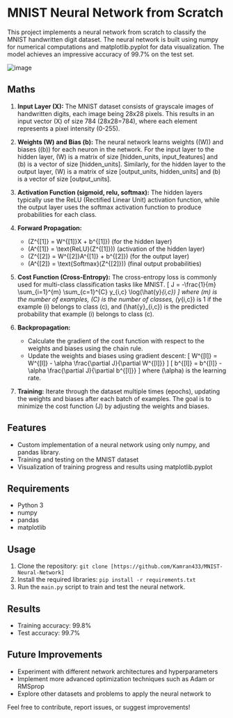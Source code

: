 # MNIST Neural Network from Scratch

This project implements a neural network from scratch to classify the MNIST handwritten digit dataset. The neural network is built using numpy for numerical computations and matplotlib.pyplot for data visualization. The model achieves an impressive accuracy of 99.7% on the test set.

![image](https://github.com/Kamran433/MNIST-Neural-Network/assets/102954239/52270a5d-6253-4aaa-a292-c69ad8455b96)

## Maths

1. **Input Layer (X):** The MNIST dataset consists of grayscale images of handwritten digits, each image being 28x28 pixels. This results in an input vector \(X\) of size 784 (28x28=784), where each element represents a pixel intensity (0-255).

2. **Weights (W) and Bias (b):** The neural network learns weights (\(W\)) and biases (\(b\)) for each neuron in the network. For the input layer to the hidden layer, \(W\) is a matrix of size [hidden_units, input_features] and \(b\) is a vector of size [hidden_units]. Similarly, for the hidden layer to the output layer, \(W\) is a matrix of size [output_units, hidden_units] and \(b\) is a vector of size [output_units].

3. **Activation Function (sigmoid, relu, softmax):** The hidden layers typically use the ReLU (Rectified Linear Unit) activation function, while the output layer uses the softmax activation function to produce probabilities for each class.

4. **Forward Propagation:**
   - \(Z^{[1]} = W^{[1]}X + b^{[1]}\) (for the hidden layer)
   - \(A^{[1]} = \text{ReLU}(Z^{[1]})\) (activation of the hidden layer)
   - \(Z^{[2]} = W^{[2]}A^{[1]} + b^{[2]}\) (for the output layer)
   - \(A^{[2]} = \text{Softmax}(Z^{[2]})\) (final output probabilities)

5. **Cost Function (Cross-Entropy):** The cross-entropy loss is commonly used for multi-class classification tasks like MNIST.
   \[ J = -\frac{1}{m} \sum_{i=1}^{m} \sum_{c=1}^{C} y_{i,c} \log(\hat{y}_{i,c}) \]
   where \(m\) is the number of examples, \(C\) is the number of classes, \(y_{i,c}\) is 1 if the example \(i\) belongs to class \(c\), and \(\hat{y}_{i,c}\) is the predicted probability that example \(i\) belongs to class \(c\).

6. **Backpropagation:**
   - Calculate the gradient of the cost function with respect to the weights and biases using the chain rule.
   - Update the weights and biases using gradient descent:
     \[ W^{[l]} = W^{[l]} - \alpha \frac{\partial J}{\partial W^{[l]}} \]
     \[ b^{[l]} = b^{[l]} - \alpha \frac{\partial J}{\partial b^{[l]}} \]
     where \(\alpha\) is the learning rate.

7. **Training:** Iterate through the dataset multiple times (epochs), updating the weights and biases after each batch of examples. The goal is to minimize the cost function \(J\) by adjusting the weights and biases.


## Features
- Custom implementation of a neural network using only numpy, and pandas library.
- Training and testing on the MNIST dataset
- Visualization of training progress and results using matplotlib.pyplot

## Requirements
- Python 3
- numpy
- pandas
- matplotlib

## Usage
1. Clone the repository: `git clone [https://github.com/Kamran433/MNIST-Neural-Network]`
2. Install the required libraries: `pip install -r requirements.txt`
3. Run the `main.py` script to train and test the neural network.

## Results
- Training accuracy: 99.8%
- Test accuracy: 99.7%

## Future Improvements
- Experiment with different network architectures and hyperparameters
- Implement more advanced optimization techniques such as Adam or RMSprop
- Explore other datasets and problems to apply the neural network to

Feel free to contribute, report issues, or suggest improvements!
